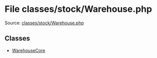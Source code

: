 File classes/stock/Warehouse.php
=========

Source: [classes/stock/Warehouse.php](https://github.com/PrestaShop/PrestaShop/blob/1.5.6.1/classes/stock/Warehouse.php)


Classes
-------

* [WarehouseCore](class.WarehouseCore.md)


